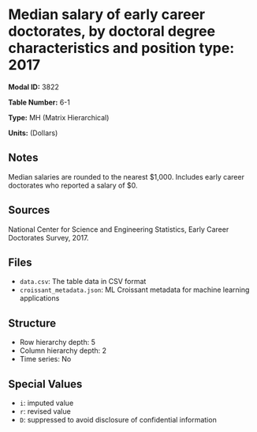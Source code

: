 # Median salary of early career doctorates, by doctoral degree characteristics and position type: 2017

**Modal ID:** 3822

**Table Number:** 6-1

**Type:** MH (Matrix Hierarchical)

**Units:** (Dollars)

## Notes

Median salaries are rounded to the nearest $1,000. Includes early career doctorates who reported a salary of $0.

## Sources

National Center for Science and Engineering Statistics, Early Career Doctorates Survey, 2017.

## Files

- `data.csv`: The table data in CSV format
- `croissant_metadata.json`: ML Croissant metadata for machine learning applications

## Structure

- Row hierarchy depth: 5
- Column hierarchy depth: 2
- Time series: No

## Special Values

- `i`: imputed value
- `r`: revised value
- `D`: suppressed to avoid disclosure of confidential information
